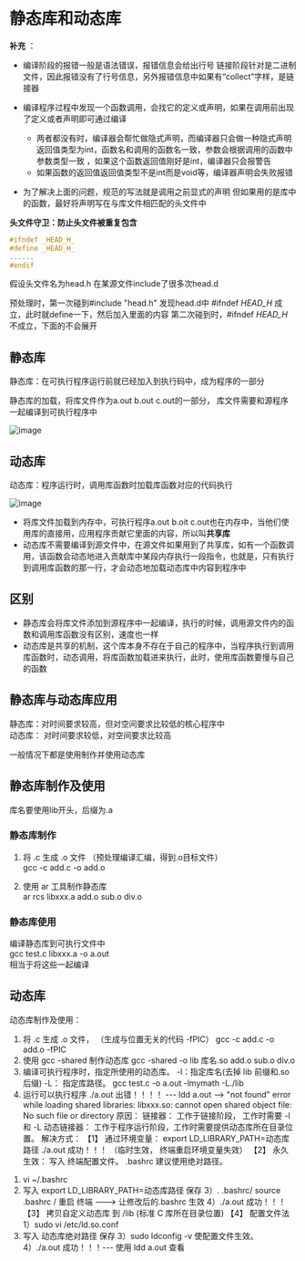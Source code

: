 # 静态库和动态库  

**补充** ： 
* 编译阶段的报错一般是语法错误，报错信息会给出行号    链接阶段针对是二进制文件，因此报错没有了行号信息，另外报错信息中如果有“collect”字样，是链接器  
* 编译程序过程中发现一个函数调用，会找它的定义或声明，如果在调用前出现了定义或者声明即可通过编译  
    * 两者都没有时，编译器会帮忙做隐式声明，而编译器只会做一种隐式声明返回值类型为int，函数名和调用的函数名一致，参数会根据调用的函数中参数类型一致 ，如果这个函数返回值刚好是int，编译器只会报警告  
    * 如果函数的返回值返回值类型不是int而是void等，编译器声明会失败报错  

* 为了解决上面的问题，规范的写法就是调用之前显式的声明  但如果用的是库中的函数，最好将声明写在与库文件相匹配的头文件中 

**头文件守卫：防止头文件被重复包含**
```cpp
#ifndef _HEAD_H_
#define _HEAD_H_
......
#endif
```
假设头文件名为head.h 在某源文件include了很多次head.d  

预处理时，第一次碰到#include "head.h"  发现head.d中 #ifndef _HEAD_H_ 成立，此时就define一下，然后加入里面的内容   第二次碰到时，#ifndef _HEAD_H_ 不成立，下面的不会展开  

## 静态库  

静态库：在可执行程序运行前就已经加入到执行码中，成为程序的一部分

静态库的加载，将库文件作为a.out   b.out   c.out的一部分， 库文件需要和源程序一起编译到可执行程序中

![image](https://user-images.githubusercontent.com/58176267/158407948-60743ab5-a949-4e31-93bc-8e939d4bb6f4.png)


## 动态库  

动态库：程序运行时，调用库函数时加载库函数对应的代码执行  

![image](https://user-images.githubusercontent.com/58176267/158409479-f229e2f5-4e11-4784-9543-190a2ba8b290.png)


* 将库文件加载到内存中，可执行程序a.out  b.oit  c.out也在内存中，当他们使用库的直接用，应用程序贡献它里面的内容，所以叫**共享库**    
* 动态库不需要编译到源文件中，在源文件如果用到了共享库，如有一个函数调用，该函数会动态地进入贡献库中某段内存执行一段指令，也就是，只有执行到调用库函数的那一行，才会动态地加载动态库中内容到程序中  


## 区别  

* 静态库会将库文件添加到源程序中一起编译，执行的时候，调用源文件内的函数和调用库函数没有区别，速度也一样  
* 动态库是共享的机制，这个库本身不存在于自己的程序中，当程序执行到调用库函数时，动态调用，将库函数加载进来执行，此时，使用库函数要慢与自己的函数  

## 静态库与动态库应用  

静态库：对时间要求较高，但对空间要求比较低的核心程序中  
动态库： 对时间要求较低，对空间要求比较高

一般情况下都是使用制作并使用动态库

##  静态库制作及使用　　

库名要使用lib开头，后缀为.a

### 静态库制作  
1. 将 .c 生成 .o 文件  （预处理编译汇编，得到.o目标文件）  
gcc -c add.c -o add.o  

2. 使用 ar 工具制作静态库  
ar rcs libxxx.a add.o sub.o div.o  

### 静态库使用

编译静态库到可执行文件中  
gcc test.c libxxx.a -o a.out   
相当于将这些一起编译  


## 动态库  

动态库制作及使用：
1. 将 .c 生成 .o 文件， （生成与位置无关的代码 -fPIC）
gcc -c add.c -o add.o -fPIC
2. 使用 gcc -shared 制作动态库
gcc -shared -o lib 库名.so add.o sub.o div.o
3. 编译可执行程序时，指定所使用的动态库。 -l：指定库名(去掉 lib 前缀和.so 后缀) -L：
指定库路径。
gcc test.c -o a.out -lmymath -L./lib
4. 运行可以执行程序 ./a.out 出错！！！！ --- ldd a.out --> "not found"
error while loading shared libraries: libxxx.so: cannot open shared object file: 
No such file or directory
原因：
链接器： 工作于链接阶段， 工作时需要 -l 和 -L
动态链接器： 工作于程序运行阶段，工作时需要提供动态库所在目录位置。
解决方式：
【1】 通过环境变量： export LD_LIBRARY_PATH=动态库路径
./a.out 成功！！！ （临时生效， 终端重启环境变量失效）
【2】 永久生效： 写入 终端配置文件。 .bashrc 建议使用绝对路径。
1) vi ~/.bashrc
2) 写入 export LD_LIBRARY_PATH=动态库路径 保存
3）. .bashrc/ source .bashrc / 重启 终端 ---> 让修改后的.bashrc 生效
4）./a.out 成功！！！
【3】 拷贝自定义动态库 到 /lib (标准 C 库所在目录位置)
【4】 配置文件法
1）sudo vi /etc/ld.so.conf
2) 写入 动态库绝对路径 保存
3）sudo ldconfig -v 使配置文件生效。
4）./a.out 成功！！！--- 使用 ldd a.out 查看






